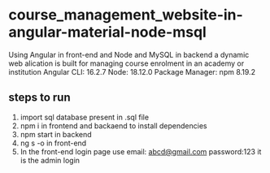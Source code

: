 # course_management_website-in-angular-material-node-msql
Using Angular in front-end and Node and MySQL in backend a dynamic web alication is built for managing course enrolment in an academy or institution
Angular CLI: 16.2.7 Node: 18.12.0 Package Manager: npm 8.19.2

steps to run
------------------
1. import sql database present in .sql file
2. npm i in frontend and backaend to install dependencies
3. npm start in backend
4. ng s -o in front-end
5. In the front-end login page use email: abcd@gmail.com password:123 it is the admin login

